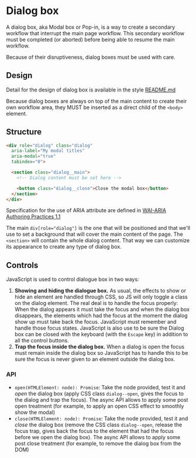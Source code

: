 # Dialog box

A dialog box, aka Modal box or Pop-in, is a way to create a secondary workflow that interrupt the main page workflow. This secondary workflow must be completed (or aborted) before being able to resume the main workflow.

Because of their disruptiveness, dialog boxes must be used with care.

## Design

Detail for the design of dialog box is available in the style [README.md](../../styles/dialog/README.md)

Because dialog boxes are always on top of the main content to create their own workflow area, they MUST be inserted as a direct child of the `<body>` element.

## Structure

```html
<div role="dialog" class="dialog"
  aria-label="My modal titles"
  aria-modal="true"
  tabindex="0">

  <section class="dialog__main">
    <!-- Dialog content must be set here -->

    <button class="dialog__close">Close the modal box</button>
  </section>
</div>
```

Specification for the use of ARIA attribute are defined in [WAI-ARIA Authoring Practices 1.1](https://www.w3.org/TR/wai-aria-practices-1.1/#dialog_modal)

The main `div[role="dialog"]` is the one that will be positioned and that we'll use to set a background that will cover the main content of the page. The `<section>` will contain the whole dialog content. That way we can customize its appearance to create any type of dialog box.

## Controls

JavaScript is used to control dialogue box in two ways:

 1. **Showing and hiding the dialogue box.**
    As usual, the effects to show or hide an element are handled through CSS, so JS will only toggle a class on the dialog element. The real deal is to handle the focus properly: When the dialog appears it must take the focus and when the dialog box disappears, the elements which had the focus at the moment the dialog show up must take back the focus. JavaScript must remember and handle those focus states. JavaScript is also use to be sure  the Dialog box can be closed with the keyboard (with the `Escape` key) in addition to all the control buttons.
 2. **Trap the focus inside the dialog box.**
    When a dialog is open the focus must remain inside the dialog box so JavaScript has to handle this to be sure the focus is never given to an element outside the dialog box.

### API

 - `open(HTMLElement: node): Promise`: Take the node provided, test it and _open_ the dialog box (apply CSS class `dialog--open`, gives the focus to the dialog and trap the focus). The async API allows to apply some post open treatment (for example, to apply an open CSS effect to smoothly show the modal)
 - `close(HTMLElement: node): Promise`: Take the node provided, test it and _close_ the dialog box (remove the CSS class `dialog--open`, release the focus trap, gives back the focus to the element that had the focus before we open the dialog box). The async API allows to apply some post close treatment (for example, to remove the dialog box from the DOM)
